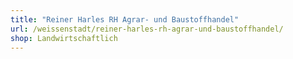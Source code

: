 ```yaml
---
title: "Reiner Harles RH Agrar- und Baustoffhandel"
url: /weissenstadt/reiner-harles-rh-agrar-und-baustoffhandel/
shop: Landwirtschaftlich
---
```


